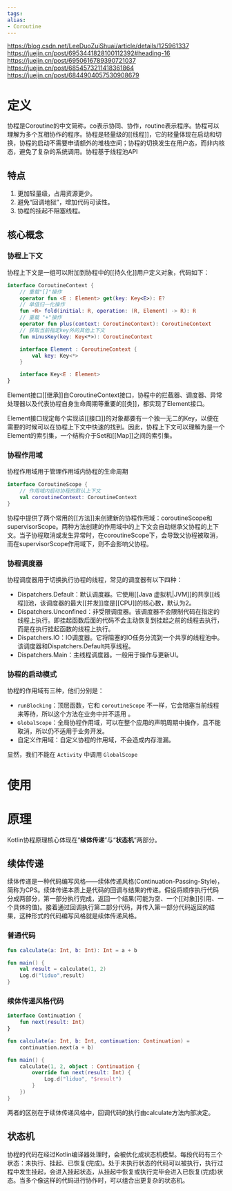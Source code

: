 ```yaml
---
tags: 
alias:
- Coroutine
---
```

https://blog.csdn.net/LeeDuoZuiShuai/article/details/125961337
https://juejin.cn/post/6953441828100112392#heading-16
https://juejin.cn/post/6950616789390721037
https://juejin.cn/post/6854573211418361864
https://juejin.cn/post/6844904057530908679

# 定义

协程是Coroutine的中文简称，co表示协同、协作，routine表示程序。协程可以理解为多个互相协作的程序。协程是轻量级的[[线程]]，它的轻量体现在启动和切换，协程的启动不需要申请额外的堆栈空间；协程的切换发生在用户态，而非内核态，避免了复杂的系统调用。协程基于线程池API

## 特点

1. 更加轻量级，占用资源更少。  
2. 避免“回调地狱”，增加代码可读性。  
3. 协程的挂起不阻塞线程。

## 核心概念

### 协程上下文

协程上下文是一组可以附加到协程中的[[持久化]]用户定义对象，代码如下：

```kotlin
interface CoroutineContext {
    // 重载"[]"操作
    operator fun <E : Element> get(key: Key<E>): E?
    // 单值归一化操作
    fun <R> fold(initial: R, operation: (R, Element) -> R): R
    // 重载 "+"操作
    operator fun plus(context: CoroutineContext): CoroutineContext
    // 获取当前指定key外的其他上下文
    fun minusKey(key: Key<*>): CoroutineContext

    interface Element : CoroutineContext {
        val key: Key<*>
    }

    interface Key<E : Element>
}
```

 Element接口[[继承]]自CoroutineContext接口，协程中的拦截器、调度器、异常处理器以及代表协程自身生命周期等重要的[[类]]，都实现了Element接口。

Element接口规定每个实现该[[接口]]的对象都要有一个独一无二的Key，以便在需要的时候可以在协程上下文中快速的找到。因此，协程上下文可以理解为是一个Element的索引集，一个结构介于Set和[[Map]]之间的索引集。

### 协程作用域

协程作用域用于管理作用域内协程的生命周期
```kotlin
interface CoroutineScope { 
	// 作用域内启动协程的默认上下文 
	val coroutineContext: CoroutineContext 
}
```

协程中提供了两个常用的[[方法]]来创建新的协程作用域：coroutineScope和supervisorScope。两种方法创建的作用域中的上下文会自动继承父协程的上下文。当子协程取消或发生异常时，在coroutineScope下，会导致父协程被取消，而在supervisorScope作用域下，则不会影响父协程。

### 协程调度器

协程调度器用于切换执行协程的线程，常见的调度器有以下四种：
- Dispatchers.Default：默认调度器。它使用[[Java 虚拟机|JVM]]的共享[[线程]]池，该调度器的最大[[并发]]度是[[CPU]]的核心数，默认为2。
- Dispatchers.Unconfined：非受限调度器。该调度器不会限制代码在指定的线程上执行。即挂起函数后面的代码不会主动恢复到挂起之前的线程去执行，而是在执行挂起函数的线程上执行。
- Dispatchers.IO：IO调度器。它将阻塞的IO任务分流到一个共享的线程池中。该调度器和Dispatchers.Default共享线程。
- Dispatchers.Main：主线程调度器。一般用于操作与更新UI。

### 协程的启动模式

协程的作用域有三种，他们分别是：

- `runBlocking`：顶层函数，它和 `coroutineScope` 不一样，它会阻塞当前线程来等待，所以这个方法在业务中并不适用 。
- `GlobalScope`：全局协程作用域，可以在整个应用的声明周期中操作，且不能取消，所以仍不适用于业务开发。
- 自定义作用域：自定义协程的作用域，不会造成内存泄漏。

显然，我们不能在 `Activity` 中调用 `GlobalScope`


# 使用

# 原理

Kotlin协程原理核心体现在“**续体传递**”与“**状态机**”两部分。

## 续体传递

  续体传递是一种代码编写风格——续体传递风格(Continuation-Passing-Style)，简称为CPS。续体传递本质上是代码的回调与结果的传递。假设将顺序执行代码分成两部分，第一部分执行完成，返回一个结果(可能为空、一个[[对象]]引用、一个具体的值)。接着通过回调执行第二部分代码，并传入第一部分代码返回的结果，这种形式的代码编写风格就是续体传递风格。

### 普通代码
```kotlin
fun calculate(a: Int, b: Int): Int = a + b

fun main() {
    val result = calculate(1, 2)
    Log.d("liduo",result)
}
```

### 续体传递风格代码
```kotlin
interface Continuation {
    fun next(result: Int)
}

fun calculate(a: Int, b: Int, continuation: Continuation) = 
    continuation.next(a + b)

fun main() {
    calculate(1, 2, object : Continuation {
    	override fun next(result: Int) {
        	Log.d("liduo", "$result")
        }
    })
}

```

两者的区别在于续体传递风格中，回调代码的执行由calculate方法内部决定。

## 状态机

 协程的代码在经过Kotlin编译器处理时，会被优化成状态机模型。每段代码有三个状态：未执行、挂起、已恢复(完成)。处于未执行状态的代码可以被执行，执行过程中发生挂起，会进入挂起状态，从挂起中恢复或执行完毕会进入已恢复(完成)状态。当多个像这样的代码进行协作时，可以组合出更复杂的状态机。
 
